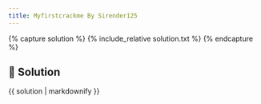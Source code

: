 ```yaml
---
title: Myfirstcrackme By Sirender125
---
```


{% capture solution %}
{% include_relative solution.txt %}
{% endcapture %}

## 📝 Solution

{{ solution | markdownify }}
